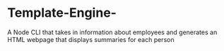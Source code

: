 # Template-Engine-
A Node CLI that takes in information about employees and generates an HTML webpage that displays summaries for each person
